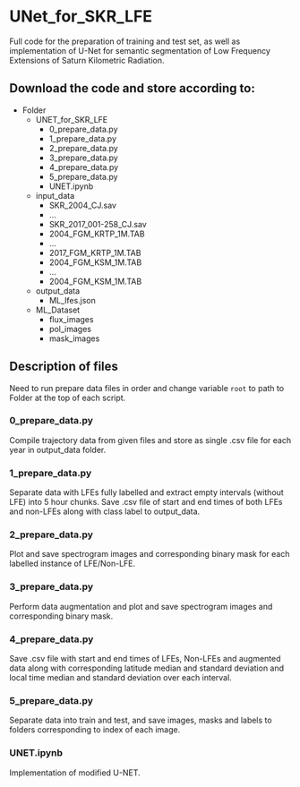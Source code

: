 # UNet_for_SKR_LFE
Full code for the preparation of training and test set, as well as implementation of U-Net for semantic segmentation of Low Frequency Extensions of Saturn Kilometric Radiation.

## Download the code and store according to: <br>
- Folder <br> 
    - UNET_for_SKR_LFE 
        - 0_prepare_data.py
        - 1_prepare_data.py
        - 2_prepare_data.py
        - 3_prepare_data.py
        - 4_prepare_data.py
        - 5_prepare_data.py
        - UNET.ipynb
    - input_data
      - SKR_2004_CJ.sav
      - ...
      - SKR_2017_001-258_CJ.sav 
      - 2004_FGM_KRTP_1M.TAB
      - ...
      - 2017_FGM_KRTP_1M.TAB
      - 2004_FGM_KSM_1M.TAB
      - ...
      - 2004_FGM_KSM_1M.TAB
    - output_data
      - ML_lfes.json
    - ML_Dataset
        - flux_images
        - pol_images
        - mask_images
## Description of files
Need to run prepare data files in order and change variable `root` to path to Folder at the top of each script.
### 0_prepare_data.py 
Compile trajectory data from given files and store as single .csv file for each year in output_data folder.
### 1_prepare_data.py
Separate data with LFEs fully labelled and extract empty intervals (without LFE) into 5 hour chunks. Save .csv file of start and end times of both LFEs and non-LFEs along with class label to output_data.
### 2_prepare_data.py 
Plot and save spectrogram images and corresponding binary mask for each labelled instance of LFE/Non-LFE.
### 3_prepare_data.py 
Perform data augmentation and plot and save spectrogram images and corresponding binary mask.
### 4_prepare_data.py 
Save .csv file with start and end times of LFEs, Non-LFEs and augmented data along with corresponding latitude median and standard deviation and local time median and standard deviation over each interval.
### 5_prepare_data.py 
Separate data into train and test, and save images, masks and labels to folders corresponding to index of each image.
### UNET.ipynb
Implementation of modified U-NET.
